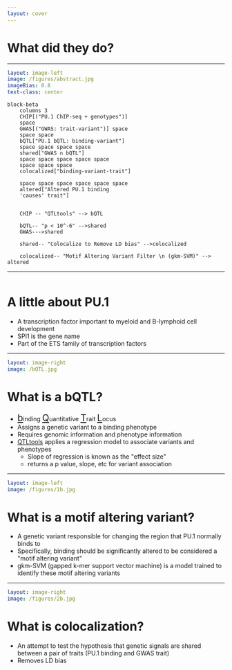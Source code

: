 ```yaml
---
layout: cover
---
```


# What did they do?

---

```yaml
layout: image-left
image: /figures/abstract.jpg
imageBias: 0.8
text-class: center
```

```mermaid {scale: 0.55}
block-beta
	columns 3
	CHIP[("PU.1 ChIP-seq + genotypes")]
	space
	GWAS[("GWAS: trait-variant")] space
	space space
	bQTL["PU.1 bQTL: binding-variant"]
	space space space space
	shared["GWAS ∩ bQTL"]
	space space space space space
	space space space
	colocalized["binding-variant-trait"]

    space space space space space space
    altered["Altered PU.1 binding
    'causes' trait"]


    CHIP -- "QTLtools" --> bQTL

    bQTL-- "p < 10^-6" -->shared
    GWAS--->shared

    shared-- "Colocalize to Remove LD bias" -->colocalized

    colocalized-- "Motif Altering Variant Filter \n (gkm-SVM)" --> altered

```

<!--
The flowchart on the right shows their protocol. They are very careful not to explicity
say that they directly show a causual relationship, but claim that it is more likely for the selected variants to be casual.
-->

---

```yaml

```

# A little about PU.1

- A transcription factor important to myeloid and B-lymphoid cell development
- SPI1 is the gene name
- Part of the ETS family of transcription factors

---

```yaml
layout: image-right
image: /bQTL.jpg
```

# What is a bQTL?

<v-clicks>

- <u style="font-size: 1.5em">b</u>inding <u style="font-size: 1.5em">Q</u>uantitative <u style="font-size: 1.5em">T</u>rait <u style="font-size: 1.5em">L</u>ocus
- Assigns a genetic variant to a binding phenotype
- Requires genomic information and phenotype information
- [QTLtools](https://qtltools.github.io/qtltools/) applies a regression model to associate variants and phenotypes
  - Slope of regression is known as the "effect size"
  - returns a p value, slope, etc for variant association

</v-clicks>

---

```yaml
layout: image-left
image: /figures/1b.jpg
```

# What is a motif altering variant?

<v-clicks>

- A genetic variant responsible for changing the region that PU.1 normally
  binds to
- Specifically, binding should be significantly altered to be considered a
  "motif altering variant"
- gkm-SVM (gapped k-mer support vector machine) is a model trained to identify
  these motif altering variants

</v-clicks>

<v-drag-arrow v-click color="red" pos="516,165,-99,26"/>
<v-drag-arrow v-click color="blue" pos="490,406,-110,-83"/>

<!-- Top letter is reference allele, bottom letter is alternative allele -->

---

```yaml
layout: image-right
image: /figures/2b.jpg
```

# What is colocalization?

<v-clicks>

- An attempt to test the hypothesis that genetic signals are shared between a pair of traits (PU.1 binding and GWAS trait)
- Removes LD bias

</v-clicks>

